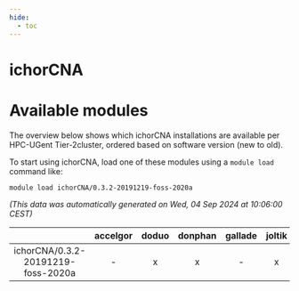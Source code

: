 ```yaml
---
hide:
  - toc
---
```


ichorCNA
========

# Available modules


The overview below shows which ichorCNA installations are available per HPC-UGent Tier-2cluster, ordered based on software version (new to old).

To start using ichorCNA, load one of these modules using a `module load` command like:

```shell
module load ichorCNA/0.3.2-20191219-foss-2020a
```

*(This data was automatically generated on Wed, 04 Sep 2024 at 10:06:00 CEST)*  

| |accelgor|doduo|donphan|gallade|joltik|shinx|skitty|
| :---: | :---: | :---: | :---: | :---: | :---: | :---: | :---: |
|ichorCNA/0.3.2-20191219-foss-2020a|-|x|x|-|x|-|x|
